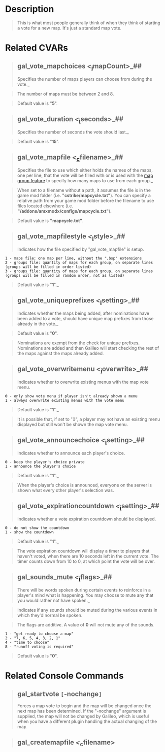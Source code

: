 # Description #

> This is what most people generally think of when they think of starting a vote for a new map. It's just a standard map vote.

# Related CVARs #

> ## gal\_vote\_mapchoices _<_<sub><a href='cvarNotations.md'>i</a></sub>mapCount>_##
> Specifies the number of maps players can choose from during the vote._

> The number of maps must be between 2 and 8.

> Default value is "**5**".

> ## gal\_vote\_duration _<_<sub><a href='cvarNotations.md'>i</a></sub>seconds>_##
> Specifies the number of seconds the vote should last._

> Default value is "**15**".

> ## gal\_vote\_mapfile _<_<sub><a href='cvarNotations.md'>c</a></sub>filename>_##
> Specifies the file to use which either holds the names of the maps, one per line, that the vote will be filled with or is used with the [map group feature](featureVoteFillGroups.md) to specify how many maps to use from each group._

> When set to a filename without a path, it assumes the file is in the game mod folder (i.e. **"cstrike/mapcycle.txt"**).  You can specify a relative path from your game mod folder before the filename to use files located elsewhere (i.e. **"/addons/amxmodx/configs/mapcycle.txt"**).

> Default value is **"mapcycle.txt"**.

> ## gal\_vote\_mapfilestyle _<_<sub><a href='cvarNotations.md'>i</a></sub>style>_##
> Indicates how the file specified by "gal\_vote\_mapfile" is setup.
```
1 - maps file: one map per line, without the ".bsp" extensions
2 - groups file: quantity of maps for each group, on separate lines (groups will be filled in order listed)
3 - groups file: quantity of maps for each group, on separate lines (groups will be filled in random order, not as listed)
```
> Default value is "**1**"._

> ## gal\_vote\_uniqueprefixes _<_<sub><a href='cvarNotations.md'>i</a></sub>setting>_##
> Indicates whether the maps being added, after nominations have been added to a vote, should have unique map prefixes from those already in the vote._

> Default value is "**0**".

> Nominations are exempt from the check for unique prefixes. Nominations are added and then Galileo will start checking the rest of the maps against the maps already added.

> ## gal\_vote\_overwritemenu _<_<sub><a href='cvarNotations.md'>i</a></sub>overwrite>_##
> Indicates whether to overwrite existing menus with the map vote menu.
```
0 - only show vote menu if player isn't already shown a menu
1 - always overwrite existing menus with the vote menu
```
> Default value is "**1**"._

> It is possible that, if set to "0", a player may not have an existing  menu displayed but still won't be shown the map vote menu.

> ## gal\_vote\_announcechoice _<_<sub><a href='cvarNotations.md'>i</a></sub>setting>_##
> Indicates whether to announce each player's choice.
```
0 - keep the player's choice private
1 - announce the player's choice
```
> Default value is "**1**"._

> When the player's choice is announced, everyone on the server is shown what every other player's selection was.

> ## gal\_vote\_expirationcountdown _<_<sub><a href='cvarNotations.md'>i</a></sub>setting>_##
> Indicates whether a vote expiration countdown should be displayed.
```
0 - do not show the countdown
1 - show the countdown
```
> Default value is "**1**"._

> The vote expiration countdown will display a timer to players that haven't voted, when there are 10 seconds left in the current vote. The timer counts down from 10 to 0, at which point the vote will be over.

> ## gal\_sounds\_mute _<_<sub><a href='cvarNotations.md'>i</a></sub>flags>_##
> There will be words spoken during certain events to reinforce in a player's mind what is happening. You may choose to mute any that you would rather not have spoken._

> Indicates if any sounds should be muted during the various events in which they'd normal be spoken.

> The flags are additive. A value of **0** will not mute any of the sounds.
```
1 - "get ready to choose a map"
2 - "7, 6, 5, 4, 3, 2, 1"
4 - "time to choose"
8 - "runoff voting is required"
```
> Default value is "**0**".

# Related Console Commands #

> ## gal\_startvote `[`-nochange`]` ##
> Forces a map vote to begin and the map will be changed once the next map has been determined. If the "-nochange" argument is supplied, the map will not be changed by Galileo, which is useful when you have a different plugin handling the actual changing of the map.

> ## gal\_createmapfile _<_<sub>c</sub>filename>
